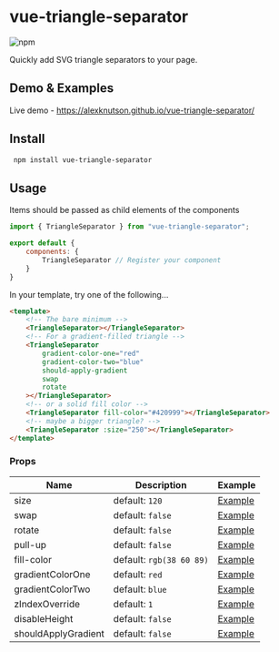 # vue-triangle-separator

![npm](https://img.shields.io/npm/v/vue-triangle-separator)

Quickly add SVG triangle separators to your page.

## Demo & Examples

Live demo - https://alexknutson.github.io/vue-triangle-separator/

## Install
```bash
 npm install vue-triangle-separator
 ```

## Usage
Items should be passed as child elements of the components
```javascript
import { TriangleSeparator } from "vue-triangle-separator";

export default {
    components: {
        TriangleSeparator // Register your component
    }
}
```

In your template, try one of the following...

```html
<template>
    <!-- The bare minimum -->
    <TriangleSeparator></TriangleSeparator>
    <!-- For a gradient-filled triangle -->
    <TriangleSeparator
        gradient-color-one="red"
        gradient-color-two="blue"
        should-apply-gradient
        swap
        rotate
    ></TriangleSeparator>
    <!-- or a solid fill color -->
    <TriangleSeparator fill-color="#420999"></TriangleSeparator>
    <!-- maybe a bigger triangle? -->  
    <TriangleSeparator :size="250"></TriangleSeparator>
</template>
```

### Props
| Name | Description | Example |
| ---- | --- | ---- |
| size | default: `120` | [Example](https://alexknutson.github.io/vue-triangle-separator#size) |
| swap | default: `false` | [Example](https://alexknutson.github.io/vue-triangle-separator#swap-disabled) |
| rotate | default: `false` | [Example](https://alexknutson.github.io/vue-triangle-separator#rotate-enabled) |
| pull-up | default: `false` | [Example](https://alexknutson.github.io/vue-triangle-separator#pull-up-enabled) |
| fill-color | default: `rgb(38 60 89)` | [Example](https://alexknutson.github.io/vue-triangle-separator#fill-color) |
| gradientColorOne | default: `red` | [Example](https://alexknutson.github.io/vue-triangle-separator#swap-rotate-and-gradient) |
| gradientColorTwo | default: `blue` | [Example](https://alexknutson.github.io/vue-triangle-separator#swap-rotate-and-gradient) |
| zIndexOverride | default: `1` | [Example](https://alexknutson.github.io/vue-triangle-separator#swap-disabled) |
| disableHeight | default: `false` | [Example](https://alexknutson.github.io/vue-triangle-separator#disable-height) |
| shouldApplyGradient | default: `false` | [Example](https://alexknutson.github.io/vue-triangle-separator#swap-rotate-and-gradient)|
